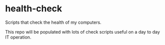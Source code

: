 # health-check
Scripts that check the health of my computers. 

This repo will be populated with lots of check scripts useful on a day to day IT operation.